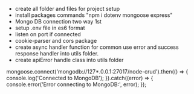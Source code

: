 * create all folder and files for project setup
* install packages commands "npm i dotenv mongoose express"
* Mongo DB connection two way 1st  
* setup .env file in es6 format
* listen on port if connected
* cookie-parser and cors package
* create async handler function for common use error and success response handler into utils folder.
* create apiError handle class into utils folder


mongoose.connect('mongodb://127*.0.0.1:27017/node-crud').then(() => {
    console.log('Connected to MongoDB');
}).catch((error) => {
    console.error('Error connecting to MongoDB:', error);
});